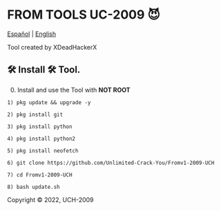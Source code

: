 
# FROM TOOLS UC-2009 😈

[Español](https://github.com/XDeadHackerX/The_spy_job) | [English](https://github.com/SobrioRiot/The_spy_job)

Tool created by XDeadHackerX 


## 🛠 Install 🛠 Tool.

0) Install and use the Tool with **NOT ROOT**

```
1) pkg update && upgrade -y

2) pkg install git

3) pkg install python

4) pkg install python2

5) pkg install neofetch

6) git clone https://github.com/Unlimited-Crack-You/Fromv1-2009-UCH

7) cd Fromv1-2009-UCH

8) bash update.sh
```

Copyright © 2022, UCH-2009 
